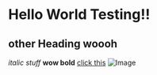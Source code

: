 # Hello World Testing!!
## other Heading woooh
*italic stuff* 
**wow bold**
[click this](https://www.wikihow.com/Order-a-Subway-Sandwich) 
![Image](https://media.npr.org/assets/img/2021/08/11/gettyimages-1279899488_wide-f3860ceb0ef19643c335cb34df3fa1de166e2761-s1100-c50.jpg)


